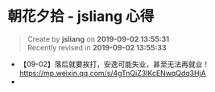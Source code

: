 朝花夕拾 - jsliang 心得
===

> Create by **jsliang** on **2019-09-02 13:55:31**  
> Recently revised in **2019-09-02 13:55:33**

* 【09-02】落后就要挨打，安逸可能失业，甚至无法再就业！https://mp.weixin.qq.com/s/4gTnQiZ3IKcENwqQdq3HjA
* 